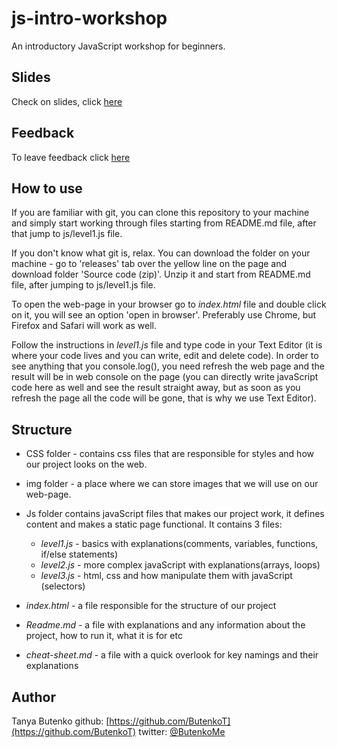 # js-intro-workshop

An introductory JavaScript workshop for beginners.

## Slides

Check on slides, click [here](https://docs.google.com/presentation/d/137Q_qJ60GE5cTpKzBodfbzSVhp--jPi4x3N9hxQKAyA/edit?usp=sharing)


## Feedback

To leave feedback click [here](https://docs.google.com/forms/d/e/1FAIpQLSdoOaviRIqsDPi1ZPTvTDVEzeQrSiEoDhsS0tmAIQZmkLkvxw/viewform?c=0&w=1)


## How to use

If you are familiar with git, you can clone this repository to your machine and simply start working
through files starting from README.md file, after that jump to js/level1.js file.


If you don't know what git is, relax. You can download the folder on your machine - go to
'releases' tab over the yellow line on the page and download folder 'Source code (zip)'.
Unzip it and start from README.md file, after jumping to js/level1.js file.


To open the web-page in your browser go to _index.html_ file and double click on it, you will see
an option 'open in browser'. Preferably use Chrome, but Firefox and Safari will work as well.

Follow the instructions in _level1.js_ file and type code in your Text Editor (it is where your code lives and you can write, edit and delete code). In order to see anything that you console.log(), you need refresh the web page and the result will be in web console on the page (you can directly write javaScript code here as well and see the result straight away, but as soon as you refresh the page all the code will be gone, that is why we use Text Editor).



## Structure

- CSS folder - contains css files that are responsible for styles and how our project looks on the web.

- img folder - a place where we can store images that we will use on our web-page.

- Js folder contains javaScript files that makes our project work, it defines content and makes a static page functional.
    It contains 3 files:
    - _level1.js_ - basics with explanations(comments, variables, functions, if/else statements)
    - _level2.js_ - more complex javaScript with explanations(arrays, loops)
    - _level3.js_ - html, css and how manipulate them with javaScript (selectors)

- _index.html_ - a file responsible for the structure of our project

- _Readme.md_ - a file with explanations and any information about the project, how to run it, what it is for etc

- _cheat-sheet.md_ - a file with a quick overlook for key namings and their explanations


## Author
Tanya Butenko
github: [https://github.com/ButenkoT](https://github.com/ButenkoT)
twitter: [@ButenkoMe](https://twitter.com/ButenkoMe)
